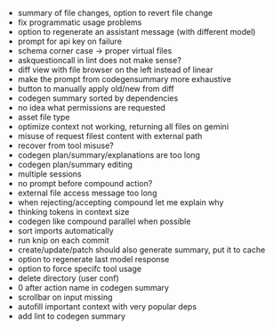 - summary of file changes, option to revert file change
- fix programmatic usage problems
- option to regenerate an assistant message (with different model)
- prompt for api key on failure
- schema corner case -> proper virtual files
- askquestioncall in lint does not make sense?
- diff view with file browser on the left instead of linear
- make the prompt from codegensummary more exhaustive
- button to manually apply old/new from diff
- codegen summary sorted by dependencies
- no idea what permissions are requested
- asset file type
- optimize context not working, returning all files on gemini
- misuse of request filest content with external path
- recover from tool misuse?
- codegen plan/summary/explanations are too long
- codegen plan/summary editing
- multiple sessions
- no prompt before compound action?
- external file access message too long
- when rejecting/accepting compound let me explain why
- thinking tokens in context size
- codegen like compound parallel when possible
- sort imports automatically
- run knip on each commit
- create/update/patch should also generate summary, put it to cache
- option to regenerate last model response
- option to force specifc tool usage
- delete directory (user conf)
- 0 after action name in codegen summary
- scrollbar on input missing
- autofill important context with very popular deps
- add lint to codegen summary

